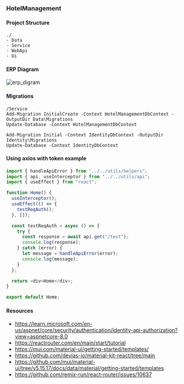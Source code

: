 ### HotelManagement

#### Project Structure

```
./
- Data
- Service
- WebApi
- Ui
```

#### ERP Diagram

![erp_digram](https://gcdnb.pbrd.co/images/hPdGnkpysl78.png?o=1)

#### Migrations

```
/Service
Add-Migration InitialCreate -Context HotelManagementDbContext -OutputDir Data\Migrations
Update-Database -Context HotelManagementDbContext

Add-Migration Initial -Context IdentityDbContext -OutputDir Identity\Migrations
Update-Database -Context IdentityDbContext
```

#### Using axios with token example

```js
import { handleApiError } from "../../utils/helpers";
import { api, useInterceptor } from "../../utils/api";
import { useEffect } from "react";

function Home() {
  useInterceptor();
  useEffect(() => {
    testReqAuth();
  }, []);

  const testReqAuth = async () => {
    try {
      const response = await api.get("/test");
      console.log(response);
    } catch (error) {
      let message = handleApiError(error);
      console.log(message);
    }
  };

  return <div>Home</div>;
}

export default Home;

```

#### Resources

- https://learn.microsoft.com/en-us/aspnet/core/security/authentication/identity-api-authorization?view=aspnetcore-8.0
- https://reactrouter.com/en/main/start/tutorial
- https://mui.com/material-ui/getting-started/templates/
- https://github.com/devias-io/material-kit-react/tree/main
- https://github.com/mui/material-ui/tree/v5.15.17/docs/data/material/getting-started/templates
- https://github.com/remix-run/react-router/issues/10637